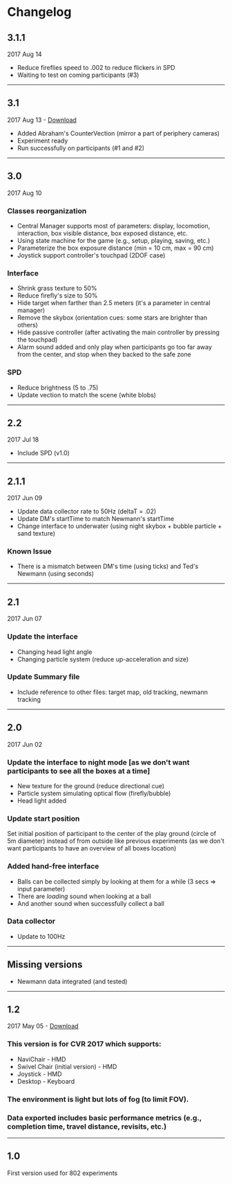 # Changelog

## 3.1.1
2017 Aug 14

- Reduce fireflies speed to .002 to reduce flickers in SPD
- Waiting to test on coming participants (#3)

---

## 3.1
2017 Aug 13 - [Download](https://vault.sfu.ca/index.php/s/DFlK2ir8oSnwpwE)

- Added Abraham's CounterVection (mirror a part of periphery cameras)
- Experiment ready
- Run successfully on participants (#1 and #2)

---

## 3.0
2017 Aug 10

### Classes reorganization
- Central Manager supports most of parameters: display, locomotion, interaction, box visible distance, box exposed distance, etc.
- Using state machine for the game (e.g., setup, playing, saving, etc.)
- Parameterize the box exposure distance (min = 10 cm, max = 90 cm)
- Joystick support controller's touchpad (2DOF case)

### Interface
- Shrink grass texture to 50%
- Reduce firefly's size to 50%
- Hide target when farther than 2.5 meters (it's a parameter in central manager)
- Remove the skybox (orientation cues: some stars are brighter than others)
- Hide passive controller (after activating the main controller by pressing the touchpad)
- Alarm sound added and only play when participants go too far away from the center, and stop when they backed to the safe zone

### SPD
- Reduce brightness (5 to .75)
- Update vection to match the scene (white blobs)

---

## 2.2
2017 Jul 18

- Include SPD (v1.0)

---

## 2.1.1
2017 Jun 09

- Update data collector rate to 50Hz (deltaT = .02)
- Update DM's startTime to match Newmann's startTime
- Change interface to underwater (using night skybox + bubble particle + sand texture)

### Known Issue
- There is a mismatch between DM's time (using ticks) and Ted's Newmann (using seconds)

---

## 2.1
2017 Jun 07

### Update the interface
- Changing head light angle
- Changing particle system (reduce up-acceleration and size)

### Update Summary file
- Include reference to other files: target map, old tracking, newmann tracking

---

## 2.0
2017 Jun 02

### Update the interface to night mode [as we don't want participants to see all the boxes at a time]
- New texture for the ground (reduce directional cue)
- Particle system simulating optical flow (firefly/bubble)
- Head light added

### Update start position
Set initial position of participant to the center of the play ground (circle of 5m diameter) instead of from outside like previous experiments (as we don't want participants to have an overview of all boxes location)

### Added hand-free interface
- Balls can be collected simply by looking at them for a while (3 secs => input parameter)
- There are _loading_ sound when looking at a ball
- And another sound when successfully collect a ball

### Data collector
- Update to 100Hz

---

## Missing versions

- Newmann data integrated (and tested)

---

## 1.2
2017 May 05 - [Download](https://vault.sfu.ca/index.php/s/6YVVzbGSpvpoExl)

### This version is for CVR 2017 which supports:
- NaviChair - HMD
- Swivel Chair (initial version) - HMD
- Joystick - HMD
- Desktop - Keyboard

### The environment is light but lots of fog (to limit FOV).

### Data exported includes basic performance metrics (e.g., completion time, travel distance, revisits, etc.)

---

## 1.0
First version used for 802 experiments
